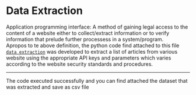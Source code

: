 # Data Extraction  

Application programming interface: A method of gaining legal access to the content of a website either to collect/extract information or to verify information that prelude further processess in a system/program.  
Apropos to te above definition, the python code find attached to this file [`data extraction`](data_extraction_API.ipynb) was developed to extract a list of articles from various website using the appropriate 
API keys and parameters which varies according to the website security standards and procedures.  

---
The code executed successfully and you can find attached the dataset that was extracted and save as csv file
